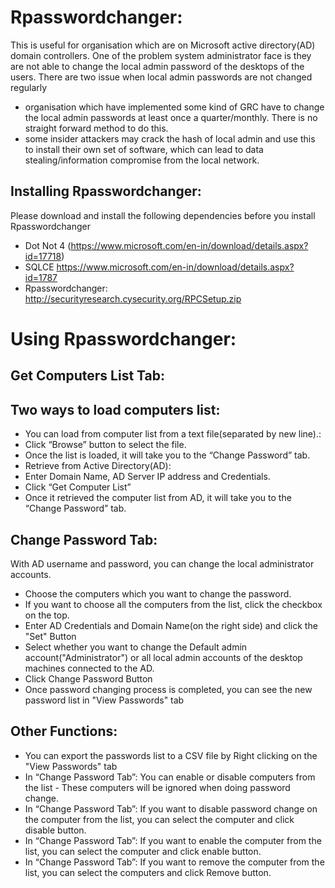 Rpasswordchanger:
=================
This is useful for organisation which are on Microsoft active directory(AD) domain controllers.
One of the problem system administrator face is they are not able to change the local admin
password of the desktops of the users.
There are two issue when local admin passwords are not changed regularly
- organisation which have implemented some kind of GRC have to change the local admin
passwords at least once a quarter/monthly. There is no straight forward method to do this.
- some insider attackers may crack the hash of local admin and use this to install their own set of
software, which can lead to data stealing/information compromise from the local network.

Installing Rpasswordchanger:
---------------------------
Please download and install the following dependencies before you install Rpasswordchanger

* Dot Not 4 (https://www.microsoft.com/en-in/download/details.aspx?id=17718)
* SQLCE https://www.microsoft.com/en-in/download/details.aspx?id=1787
* Rpasswordchanger: http://securityresearch.cysecurity.org/RPCSetup.zip

Using Rpasswordchanger:
=========================
Get Computers List Tab:
--------------------------

Two ways to load computers list:
--------------------------
* You can load from computer list from a text file(separated by new line).:
* Click “Browse” button to select the file.
* Once the list is loaded, it will take you to the “Change Password” tab.
* Retrieve from Active Directory(AD):
* Enter Domain Name, AD Server IP address and Credentials.
* Click “Get Computer List”
* Once it retrieved the computer list from AD, it will take you to the “Change
Password” tab.

Change Password Tab:
--------------------------
With AD username and password, you can change the local administrator accounts.
* Choose the computers which you want to change the password.
* If you want to choose all the computers from the list, click the checkbox on the top.
* Enter AD Credentials and Domain Name(on the right side) and click the "Set" Button
* Select whether you want to change the Default admin account("Administrator") or all
local admin accounts of the desktop machines connected to the AD.
* Click Change Password Button
* Once password changing process is completed, you can see the new password list in
"View Passwords" tab

Other Functions:
--------------------------
* You can export the passwords list to a CSV file by Right clicking on the "View Passwords"
tab
* In “Change Password Tab”: You can enable or disable computers from the list - These
computers will be ignored when doing password change.
* In “Change Password Tab”: If you want to disable password change on the computer
from the list, you can select the computer and click disable button.
* In “Change Password Tab”: If you want to enable the computer from the list, you can
select the computer and click enable button.
* In “Change Password Tab”: If you want to remove the computer from the list, you can
select the computers and click Remove button.

